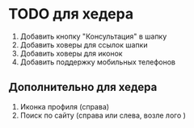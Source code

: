 # TODO для хедера

1. Добавить кнопку "Консультация" в шапку
2. Добавить ховеры для ссылок шапки 
3. Добавить ховеры для иконок 
4. Добавить поддержку мобильных телефонов

## Дополнительно для хедера
1. Иконка профиля (справа)
1. Поиск по сайту (справа или слева, возле лого )
